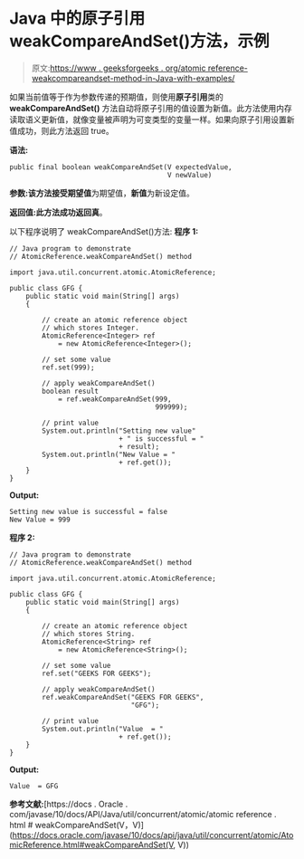 # Java 中的原子引用 weakCompareAndSet()方法，示例

> 原文:[https://www . geeksforgeeks . org/atomic reference-weakcompareandset-method-in-Java-with-examples/](https://www.geeksforgeeks.org/atomicreference-weakcompareandset-method-in-java-with-examples/)

如果当前值等于作为参数传递的预期值，则使用**原子引用**类的 **weakCompareAndSet()** 方法自动将原子引用的值设置为新值。此方法使用内存读取语义更新值，就像变量被声明为可变类型的变量一样。如果向原子引用设置新值成功，则此方法返回 true。

**语法:**

```
public final boolean weakCompareAndSet(V expectedValue,
                                       V newValue)

```

**参数:**该方法接受**期望值**为期望值，**新值**为新设定值。

**返回值:**此方法成功返回**真**。

以下程序说明了 weakCompareAndSet()方法:
**程序 1:**

```
// Java program to demonstrate
// AtomicReference.weakCompareAndSet() method

import java.util.concurrent.atomic.AtomicReference;

public class GFG {
    public static void main(String[] args)
    {

        // create an atomic reference object
        // which stores Integer.
        AtomicReference<Integer> ref
            = new AtomicReference<Integer>();

        // set some value
        ref.set(999);

        // apply weakCompareAndSet()
        boolean result
            = ref.weakCompareAndSet(999,
                                    999999);

        // print value
        System.out.println("Setting new value"
                           + " is successful = "
                           + result);
        System.out.println("New Value = "
                           + ref.get());
    }
}
```

**Output:**

```
Setting new value is successful = false
New Value = 999

```

**程序 2:**

```
// Java program to demonstrate
// AtomicReference.weakCompareAndSet() method

import java.util.concurrent.atomic.AtomicReference;

public class GFG {
    public static void main(String[] args)
    {

        // create an atomic reference object
        // which stores String.
        AtomicReference<String> ref
            = new AtomicReference<String>();

        // set some value
        ref.set("GEEKS FOR GEEKS");

        // apply weakCompareAndSet()
        ref.weakCompareAndSet("GEEKS FOR GEEKS",
                              "GFG");

        // print value
        System.out.println("Value  = "
                           + ref.get());
    }
}
```

**Output:**

```
Value  = GFG

```

**参考文献:**[https://docs . Oracle . com/javase/10/docs/API/Java/util/concurrent/atomic/atomic reference . html # weakCompareAndSet(V，V)](https://docs.oracle.com/javase/10/docs/api/java/util/concurrent/atomic/AtomicReference.html#weakCompareAndSet(V, V))
